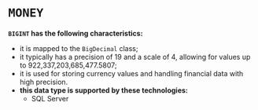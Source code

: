# `MONEY`
**`BIGINT` has the following characteristics:**
- it is mapped to the `BigDecimal` class;
- it typically has a precision of 19 and a scale of 4, allowing for values up to 922,337,203,685,477.5807;
- it is used for storing currency values and handling financial data with high precision.
- **this data type is supported by these technologies:**
    - SQL Server